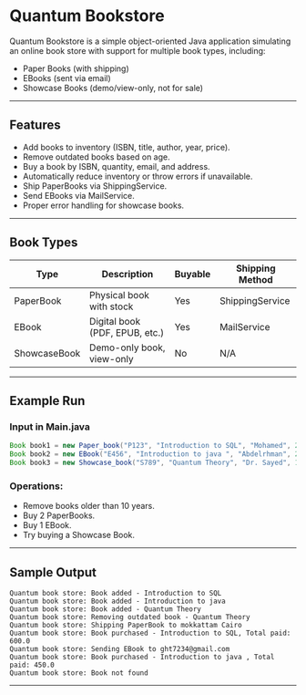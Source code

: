 # Quantum Bookstore

Quantum Bookstore is a simple object-oriented Java application simulating an online book store with support for multiple book types, including:

- Paper Books (with shipping)
- EBooks (sent via email)
- Showcase Books (demo/view-only, not for sale)

---

## Features

- Add books to inventory (ISBN, title, author, year, price).
- Remove outdated books based on age.
- Buy a book by ISBN, quantity, email, and address.
- Automatically reduce inventory or throw errors if unavailable.
- Ship PaperBooks via ShippingService.
- Send EBooks via MailService.
- Proper error handling for showcase books.

---

## Book Types

| Type          | Description                          | Buyable | Shipping Method |
|---------------|--------------------------------------|---------|-----------------|
| PaperBook     | Physical book with stock             | Yes     | ShippingService |
| EBook         | Digital book (PDF, EPUB, etc.)       | Yes     | MailService     |
| ShowcaseBook  | Demo-only book, view-only            | No      | N/A             |

---

## Example Run

### Input in Main.java

```java
Book book1 = new Paper_book("P123", "Introduction to SQL", "Mohamed", 2023, 300, 10);
Book book2 = new EBook("E456", "Introduction to java ", "Abdelrhman", 2022, 450, "PDF");
Book book3 = new Showcase_book("S789", "Quantum Theory", "Dr. Sayed", 1992);
```

### Operations:

- Remove books older than 10 years.
- Buy 2 PaperBooks.
- Buy 1 EBook.
- Try buying a Showcase Book.

---

## Sample Output

```
Quantum book store: Book added - Introduction to SQL
Quantum book store: Book added - Introduction to java 
Quantum book store: Book added - Quantum Theory
Quantum book store: Removing outdated book - Quantum Theory
Quantum book store: Shipping PaperBook to mokkattam Cairo 
Quantum book store: Book purchased - Introduction to SQL, Total paid: 600.0
Quantum book store: Sending EBook to ght7234@gmail.com
Quantum book store: Book purchased - Introduction to java , Total paid: 450.0
Quantum book store: Book not found
```

---
